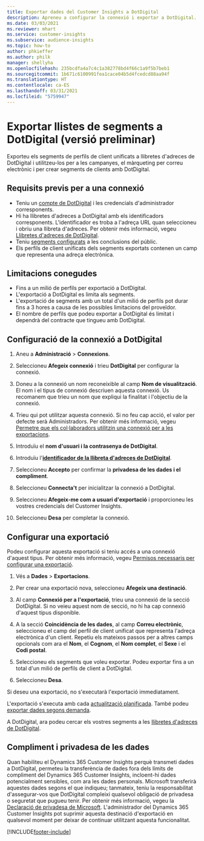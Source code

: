 ```yaml
---
title: Exportar dades del Customer Insights a DotDigital
description: Apreneu a configurar la connexió i exportar a DotDigital.
ms.date: 03/03/2021
ms.reviewer: mhart
ms.service: customer-insights
ms.subservice: audience-insights
ms.topic: how-to
author: phkieffer
ms.author: philk
manager: shellyha
ms.openlocfilehash: 235bcdfa4a7c4c1a382778bd4f66c1a9f5b7beb1
ms.sourcegitcommit: 1b671c6100991fea1cace04b5d4fcedcd88aa94f
ms.translationtype: HT
ms.contentlocale: ca-ES
ms.lasthandoff: 03/31/2021
ms.locfileid: "5759947"
---
```

# <a name="export-segment-lists-to-dotdigital-preview"></a>Exportar llistes de segments a DotDigital (versió preliminar)

Exporteu els segments de perfils de client unificats a llibretes d'adreces de DotDigital i utilitzeu-los per a les campanyes, el màrqueting per correu electrònic i per crear segments de clients amb DotDigital. 

## <a name="prerequisites-for-a-connection"></a>Requisits previs per a una connexió

-   Teniu un [compte de DotDigital](https://dotdigital.com/) i les credencials d'administrador corresponents.
-   Hi ha llibretes d'adreces a DotDigital amb els identificadors corresponents. L'identificador es troba a l'adreça URL quan seleccioneu i obriu una llibreta d'adreces. Per obtenir més informació, vegeu [Llibretes d'adreces de DotDigital](https://support.dotdigital.com/hc/articles/212211968-Creating-an-address-book).
-   Teniu [segments configurats](segments.md) a les conclusions del públic.
-   Els perfils de client unificats dels segments exportats contenen un camp que representa una adreça electrònica.

## <a name="known-limitations"></a>Limitacions conegudes

- Fins a un milió de perfils per exportació a DotDigital.
- L'exportació a DotDigital es limita als segments.
- L'exportació de segments amb un total d'un milió de perfils pot durar fins a 3 hores a causa de les possibles limitacions del proveïdor. 
- El nombre de perfils que podeu exportar a DotDigital és limitat i dependrà del contracte que tingueu amb DotDigital.

## <a name="set-up-connection-to-dotdigital"></a>Configuració de la connexió a DotDigital

1. Aneu a **Administració** > **Connexions**.

1. Seleccioneu **Afegeix connexió** i trieu **DotDigital** per configurar la connexió.

1. Doneu a la connexió un nom reconeixible al camp **Nom de visualització**. El nom i el tipus de connexió descriuen aquesta connexió. Us recomanem que trieu un nom que expliqui la finalitat i l'objectiu de la connexió.

1. Trieu qui pot utilitzar aquesta connexió. Si no feu cap acció, el valor per defecte serà Administradors. Per obtenir més informació, vegeu [Permetre que els col·laboradors utilitzin una connexió per a les exportacions](connections.md#allow-contributors-to-use-a-connection-for-exports).

1. Introduïu el **nom d'usuari i la contrasenya de DotDigital**.

1. Introduïu l'**[identificador de la llibreta d'adreces de DotDigital](https://support.dotdigital.com/hc/articles/212211968-Creating-an-address-book)**.

1. Seleccioneu **Accepto** per confirmar la **privadesa de les dades i el compliment**.

1. Seleccioneu **Connecta't** per inicialitzar la connexió a DotDigital.

1. Seleccioneu **Afegeix-me com a usuari d'exportació** i proporcioneu les vostres credencials del Customer Insights.

1. Seleccioneu **Desa** per completar la connexió. 

## <a name="configure-an-export"></a>Configurar una exportació

Podeu configurar aquesta exportació si teniu accés a una connexió d'aquest tipus. Per obtenir més informació, vegeu [Permisos necessaris per configurar una exportació](export-destinations.md#set-up-a-new-export).

1. Vés a **Dades** > **Exportacions**.

1. Per crear una exportació nova, seleccioneu **Afegeix una destinació**.

1. Al camp **Connexió per a l'exportació**, trieu una connexió de la secció DotDigital. Si no veieu aquest nom de secció, no hi ha cap connexió d'aquest tipus disponible.


1. A la secció **Coincidència de les dades**, al camp **Correu electrònic**, seleccioneu el camp del perfil de client unificat que representa l'adreça electrònica d'un client. Repetiu els mateixos passos per a altres camps opcionals com ara el **Nom**, el **Cognom**, el **Nom complet**, el **Sexe** i el **Codi postal**.

1. Seleccioneu els segments que voleu exportar. Podeu exportar fins a un total d'un milió de perfils de client a DotDigital.

1. Seleccioneu **Desa**.

Si deseu una exportació, no s'executarà l'exportació immediatament.

L'exportació s'executa amb cada [actualització planificada](system.md#schedule-tab). També podeu [exportar dades segons demanda](export-destinations.md#run-exports-on-demand). 
 
A DotDigital, ara podeu cercar els vostres segments a les [llibretes d'adreces de DotDigital](https://support.dotdigital.com/hc/articles/212211968-Creating-an-address-book).


## <a name="data-privacy-and-compliance"></a>Compliment i privadesa de les dades

Quan habiliteu el Dynamics 365 Customer Insights perquè transmeti dades a DotDigital, permeteu la transferència de dades fora dels límits de compliment del Dynamics 365 Customer Insights, incloent-hi dades potencialment sensibles, com ara les dades personals. Microsoft transferirà aquestes dades segons el que indiqueu; tanmateix, teniu la responsabilitat d'assegurar-vos que DotDigital compleixi qualsevol obligació de privadesa o seguretat que pugueu tenir. Per obtenir més informació, vegeu la [Declaració de privadesa de Microsoft](https://go.microsoft.com/fwlink/?linkid=396732).
L'administrador del Dynamics 365 Customer Insights pot suprimir aquesta destinació d'exportació en qualsevol moment per deixar de continuar utilitzant aquesta funcionalitat.


[!INCLUDE[footer-include](../includes/footer-banner.md)]

